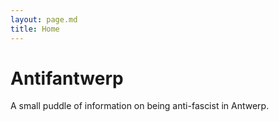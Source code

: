 ```yaml
---
layout: page.md
title: Home
---
```


# Antifantwerp
A small puddle of information on being anti-fascist in Antwerp.

